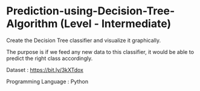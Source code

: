 # Prediction-using-Decision-Tree-Algorithm (Level - Intermediate)

Create the Decision Tree classifier and visualize it graphically. 

The purpose is if we feed any new data to this classifier, it would be able to 
predict the right class accordingly. 

Dataset : https://bit.ly/3kXTdox

Programming Language : Python
